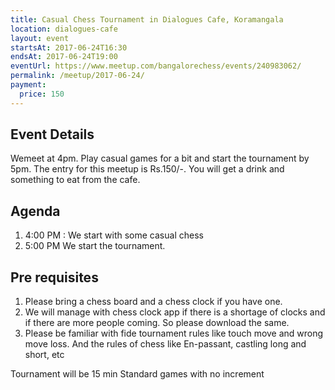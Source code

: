 ```yaml
---
title: Casual Chess Tournament in Dialogues Cafe, Koramangala
location: dialogues-cafe
layout: event
startsAt: 2017-06-24T16:30
endsAt: 2017-06-24T19:00
eventUrl: https://www.meetup.com/bangalorechess/events/240983062/
permalink: /meetup/2017-06-24/
payment:
  price: 150
---
```

## Event Details
Wemeet at 4pm. Play casual games for a bit and start the tournament by 5pm. The entry for this meetup is Rs.150/-. You will get a drink and something to eat from the cafe. 

## Agenda
1. 4:00 PM : We start with some casual chess
2. 5:00 PM We start the tournament. 

## Pre requisites 
1. Please bring a chess board and a chess clock if you have one. 
2. We will manage with chess clock app if there is a shortage of clocks and if there are more people coming. So please download the same. 
3. Please be familiar with fide tournament rules like touch move and wrong move loss. And the rules of chess like En-passant, castling long and short, etc 

Tournament will be 15 min Standard games with no increment